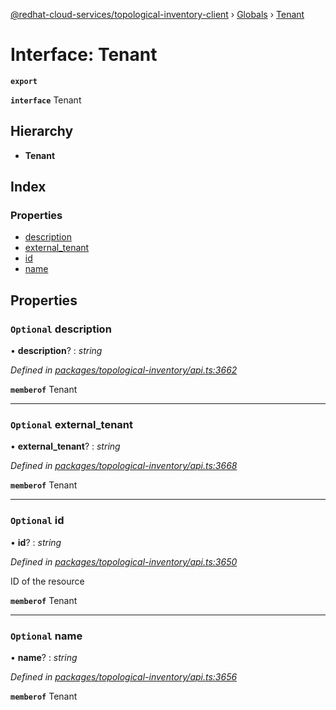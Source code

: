 [@redhat-cloud-services/topological-inventory-client](../README.md) › [Globals](../globals.md) › [Tenant](tenant.md)

# Interface: Tenant

**`export`** 

**`interface`** Tenant

## Hierarchy

* **Tenant**

## Index

### Properties

* [description](tenant.md#optional-description)
* [external_tenant](tenant.md#optional-external_tenant)
* [id](tenant.md#optional-id)
* [name](tenant.md#optional-name)

## Properties

### `Optional` description

• **description**? : *string*

*Defined in [packages/topological-inventory/api.ts:3662](https://github.com/RedHatInsights/javascript-clients/blob/master/packages/topological-inventory/api.ts#L3662)*

**`memberof`** Tenant

___

### `Optional` external_tenant

• **external_tenant**? : *string*

*Defined in [packages/topological-inventory/api.ts:3668](https://github.com/RedHatInsights/javascript-clients/blob/master/packages/topological-inventory/api.ts#L3668)*

**`memberof`** Tenant

___

### `Optional` id

• **id**? : *string*

*Defined in [packages/topological-inventory/api.ts:3650](https://github.com/RedHatInsights/javascript-clients/blob/master/packages/topological-inventory/api.ts#L3650)*

ID of the resource

**`memberof`** Tenant

___

### `Optional` name

• **name**? : *string*

*Defined in [packages/topological-inventory/api.ts:3656](https://github.com/RedHatInsights/javascript-clients/blob/master/packages/topological-inventory/api.ts#L3656)*

**`memberof`** Tenant
